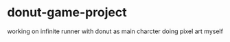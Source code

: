 # donut-game-project
working on infinite runner with donut as main charcter
doing pixel art myself


